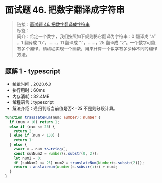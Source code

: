 # 面试题 46. 把数字翻译成字符串

> 链接：[面试题 46. 把数字翻译成字符串](https://leetcode-cn.com/problems/ba-shu-zi-fan-yi-cheng-zi-fu-chuan-lcof/)  
> 标签：  
> 简介：给定一个数字，我们按照如下规则把它翻译为字符串：0 翻译成 “a” ，1 翻译成 “b”，……，11 翻译成 “l”，……，25 翻译成 “z”。一个数字可能有多个翻译。请编程实现一个函数，用来计算一个数字有多少种不同的翻译方法。

## 题解 1 - typescript

- 编辑时间：2020.6.9
- 执行用时：60ms
- 内存消耗：32.4MB
- 编程语言：typescript
- 解法介绍：递归判断当前值是否<=25 不是则分段计算。

```typescript
function translateNum(num: number): number {
  if (num < 10) return 1;
  else if (num <= 25) {
    return 2;
  } else if (num < 100) {
    return 1;
  } else {
    const s = num.toString();
    const subNum2 = Number(s.substr(0, 2));
    let num2 = 0;
    if (subNum2 <= 25) num2 = translateNum(Number(s.substr(2)));
    return translateNum(Number(s.substr(1))) + num2;
  }
}
```
